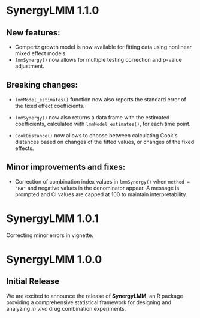 # SynergyLMM 1.1.0

## New features:

* Gompertz growth model is now available for fitting data using nonlinear mixed 
effect models.
* `lmmSynergy()` now allows for multiple testing correction and p-value 
adjustment.

## Breaking changes:

* `lmmModel_estimates()` function now also reports the standard error of the 
fixed effect coefficients.
- `lmmSynergy()` now also returns a data frame with the estimated coefficients, 
calculated with `lmmModel_estimates()`, for each time point.
* `CookDistance()` now allows to choose between calculating Cook's distances 
based on changes of the fitted values, or changes of the fixed effects.

## Minor improvements and fixes:

* Correction of combination index values in `lmmSynergy()` when `method = "RA"` 
and negative values in the denominator appear. A message is prompted
and CI values are capped at 100 to maintain interpretability. 

# SynergyLMM 1.0.1

Correcting minor errors in vignette.

# SynergyLMM 1.0.0

## Initial Release
We are excited to announce the release of **SynergyLMM**, an R package providing a comprehensive statistical framework for designing and analyzing _in vivo_ drug combination experiments.
